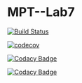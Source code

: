 <h1>MPT--Lab7</h1>

[![Build Status](https://travis-ci.org/Pashkalab/stp7.svg?branch=master)](https://travis-ci.org/Pashkalab/stp7)

[![codecov](https://codecov.io/gh/Pashkalab/stp7/branch/master/graph/badge.svg)](https://codecov.io/gh/Pashkalab/stp7)

[![Codacy Badge](https://api.codacy.com/project/badge/Grade/fd76a73186c9438aa7fa0429c2b34e3b)](https://www.codacy.com/app/Pashkalab/stp7?utm_source=github.com&amp;utm_medium=referral&amp;utm_content=Pashkalab/stp7&amp;utm_campaign=Badge_Grade)

[![Codacy Badge](https://api.codacy.com/project/badge/Coverage/fd76a73186c9438aa7fa0429c2b34e3b)](https://www.codacy.com/app/Pashkalab/stp7?utm_source=github.com&utm_medium=referral&utm_content=Pashkalab/stp7&utm_campaign=Badge_Coverage)